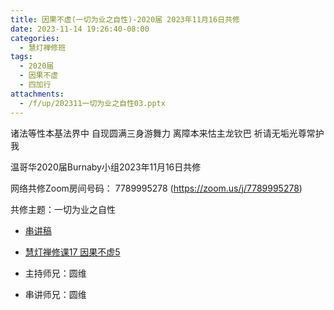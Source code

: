 ```yaml
---
title: 因果不虚(一切为业之自性)-2020届 2023年11月16日共修
date: 2023-11-14 19:26:40-08:00
categories:
  - 慧灯禅修班
tags:
  - 2020届
  - 因果不虚
  - 四加行
attachments:
  - /f/up/202311一切为业之自性03.pptx
---
```

诸法等性本基法界中 自现圆满三身游舞力
离障本来怙主龙钦巴 祈请无垢光尊常护我

温哥华2020届Burnaby小组2023年11月16日共修

网络共修Zoom房间号码： 7789995278 (<https://zoom.us/j/7789995278>)

共修主题：一切为业之自性
* [串讲稿](/f/up/202311一切为业之自性03.pptx)
* [慧灯禅修课17 因果不虚5](https://fohuifayu.com/index.php/huideng-jiangtang/rensheng-zhihui/2016-07-21-09-15-04/2017-01-20-04-20-16/2357-l17074)



* 主持师兄：圆维
* 串讲师兄：圆维